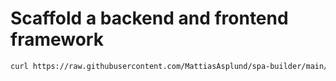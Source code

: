 # Scaffold a backend and frontend framework

```sh
curl https://raw.githubusercontent.com/MattiasAsplund/spa-builder/main/setup.sh | sh
```
